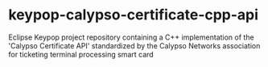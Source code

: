 # keypop-calypso-certificate-cpp-api
Eclipse Keypop project repository containing a C++ implementation of the 'Calypso Certificate API' standardized by the Calypso Networks association for ticketing terminal processing smart card
